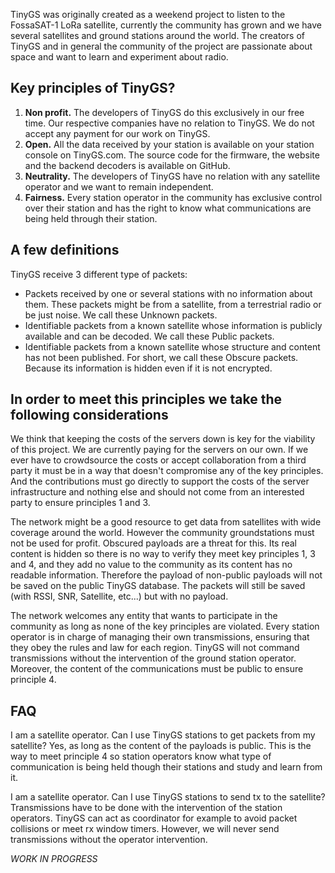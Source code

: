 TinyGS was originally created as a weekend project to listen to the FossaSAT-1 LoRa satellite, currently the community has grown and we have several satellites and ground stations around the world. The creators of TinyGS and in general the community of the project are passionate about space and want to learn and experiment about radio.

## Key principles of TinyGS?
1. **Non profit.** The developers of TinyGS do this exclusively in our free time. Our respective companies have no relation to TinyGS. We do not accept any payment for our work on TinyGS.
2. **Open.** All the data received by your station is available on your station console on TinyGS.com. The source code for the firmware, the website and the backend decoders is available on GitHub.
3. **Neutrality.** The developers of TinyGS have no relation with any satellite operator and we want to remain independent. 
4. **Fairness.** Every station operator in the community has exclusive control over their station and has the right to know what communications are being held through their station.

## A few definitions
TinyGS receive 3 different type of packets: 
* Packets received by one or several stations with no information about them. These packets might be from a satellite, from a terrestrial radio or be just noise. We call these Unknown packets.
* Identifiable packets from a known satellite whose information is publicly available and can be decoded. We call these Public packets.
* Identifiable packets from a known satellite whose structure and content has not been published. For short, we call these Obscure packets. Because its information is hidden even if it is not encrypted.

## In order to meet this principles we take the following considerations
We think that keeping the costs of the servers down is key for the viability of this project. We are currently paying for the servers on our own. If we ever have to crowdsource the costs or accept collaboration from a third party it must be in a way that doesn't compromise any of the key principles. And the contributions must go directly to support the costs of the server infrastructure and nothing else and should not come from an interested party to ensure principles 1 and 3.

The network might be a good resource to get data from satellites with wide coverage around the world. However the community groundstations must not be used for profit. Obscured payloads are a threat for this. Its real content is hidden so there is no way to verify they meet key principles 1, 3 and 4, and they add no value to the community as its content has no readable information. Therefore the payload of non-public payloads will not be saved on the public TinyGS database. The packets will still be saved (with RSSI, SNR, Satellite, etc...) but with no payload.

The network welcomes any entity that wants to participate in the community as long as none of the key principles are violated.
Every station operator is in charge of managing their own transmissions, ensuring that they obey the rules and law for each region. TinyGS will not command transmissions without the intervention of the ground station operator. Moreover, the content of the communications must be public to ensure principle 4.

## FAQ
I am a satellite operator. Can I use TinyGS stations to get packets from my satellite? Yes, as long as the content of the payloads is public. This is the way to meet principle 4 so station operators know what type of communication is being held though their stations and study and learn from it.

I am a satellite operator. Can I use TinyGS stations to send tx to the satellite? Transmissions have to be done with the intervention of the station operators. TinyGS can act as coordinator for example to avoid packet collisions or meet rx window timers. However, we will never send transmissions without the operator intervention.

_WORK IN PROGRESS_
